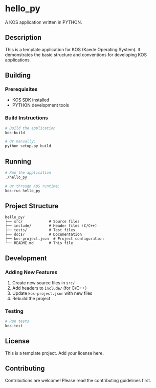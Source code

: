 # hello_py

A KOS application written in PYTHON.

## Description

This is a template application for KOS (Kaede Operating System). It demonstrates the basic structure and conventions for developing KOS applications.

## Building

### Prerequisites

- KOS SDK installed
- PYTHON development tools

### Build Instructions

```bash
# Build the application
kos-build

# Or manually:
python setup.py build
```

## Running

```bash
# Run the application
./hello_py

# Or through KOS runtime:
kos-run hello_py
```

## Project Structure

```
hello_py/
├── src/            # Source files
├── include/        # Header files (C/C++)
├── tests/          # Test files
├── docs/           # Documentation
├── kos-project.json  # Project configuration
└── README.md       # This file
```

## Development

### Adding New Features

1. Create new source files in `src/`
2. Add headers to `include/` (for C/C++)
3. Update `kos-project.json` with new files
4. Rebuild the project

### Testing

```bash
# Run tests
kos-test
```

## License

This is a template project. Add your license here.

## Contributing

Contributions are welcome! Please read the contributing guidelines first.
